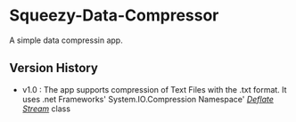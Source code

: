 # Squeezy-Data-Compressor
A simple data compressin app.


## Version History
* v1.0 : The app supports compression of Text Files with the .txt format. It uses .net Frameworks' System.IO.Compression Namespace' [*Deflate Stream*](https://msdn.microsoft.com/en-us/library/system.io.compression.deflatestream(v=vs.110).aspx) class
